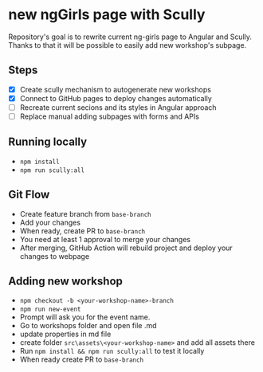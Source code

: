 # new ngGirls page with Scully
Repository's goal is to rewrite current ng-girls page to Angular and Scully. Thanks to that it will be possible to easily add new workshop's subpage.

## Steps
- [x] Create scully mechanism to autogenerate new workshops
- [x] Connect to GitHub pages to deploy changes automatically
- [ ] Recreate current secions and its styles in Angular approach
- [ ] Replace manual adding subpages with forms and APIs

## Running locally
-  `npm install`
-  `npm run scully:all`

## Git Flow
- Create feature branch from `base-branch`
- Add your changes
- When ready, create PR to `base-branch`
- You need at least 1 approval to merge your changes
- After merging, GitHub Action will rebuild project and deploy your changes to webpage


## Adding new workshop 
- `npm checkout -b <your-workshop-name>-branch`
- `npm run new-event`
- Prompt will ask you for the event name.
- Go to workshops folder and open file <event-name>.md
- update properties in md file
- create folder `src\assets\<your-workshop-name>` and add all assets there
- Run `npm install && npm run scully:all` to test it locally
- When ready create PR to `base-branch`
